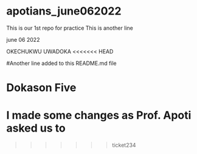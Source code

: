 # apotians_june062022
This is our 1st repo for practice
This is another line

june 06 2022

OKECHUKWU UWADOKA
<<<<<<< HEAD

#Another line added to this README.md file

Dokason Five
=======
# I made some changes as Prof. Apoti asked us to
>>>>>>> ticket234
